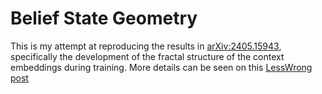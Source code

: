 # Belief State Geometry
This is my attempt at reproducing the results in [arXiv:2405.15943](https://arxiv.org/pdf/2405.15943), specifically the development of the fractal structure of the context embeddings during training. More details can be seen on this [LessWrong post]()